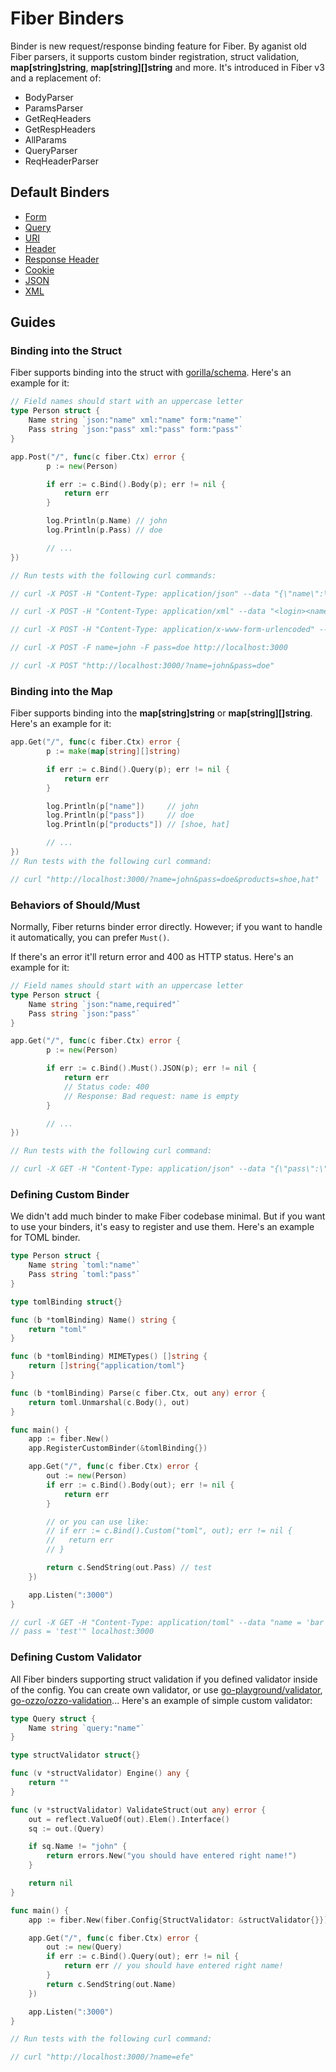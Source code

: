 # Fiber Binders

Binder is new request/response binding feature for Fiber. By aganist old Fiber parsers, it supports custom binder registration, struct validation, **map[string]string**, **map[string][]string** and more. It's introduced in Fiber v3 and a replacement of:
- BodyParser
- ParamsParser
- GetReqHeaders
- GetRespHeaders
- AllParams
- QueryParser
- ReqHeaderParser


## Default Binders
- [Form](form.go)
- [Query](query.go)
- [URI](uri.go)
- [Header](header.go)
- [Response Header](resp_header.go)
- [Cookie](cookie.go)
- [JSON](json.go)
- [XML](xml.go)

## Guides

### Binding into the Struct
Fiber supports binding into the struct with [gorilla/schema](https://github.com/gorilla/schema). Here's an example for it:
```go
// Field names should start with an uppercase letter
type Person struct {
    Name string `json:"name" xml:"name" form:"name"`
    Pass string `json:"pass" xml:"pass" form:"pass"`
}

app.Post("/", func(c fiber.Ctx) error {
        p := new(Person)

        if err := c.Bind().Body(p); err != nil {
            return err
        }

        log.Println(p.Name) // john
        log.Println(p.Pass) // doe

        // ...
})

// Run tests with the following curl commands:

// curl -X POST -H "Content-Type: application/json" --data "{\"name\":\"john\",\"pass\":\"doe\"}" localhost:3000

// curl -X POST -H "Content-Type: application/xml" --data "<login><name>john</name><pass>doe</pass></login>" localhost:3000

// curl -X POST -H "Content-Type: application/x-www-form-urlencoded" --data "name=john&pass=doe" localhost:3000

// curl -X POST -F name=john -F pass=doe http://localhost:3000

// curl -X POST "http://localhost:3000/?name=john&pass=doe"
```

### Binding into the Map
Fiber supports binding into the **map[string]string** or **map[string][]string**. Here's an example for it:
```go
app.Get("/", func(c fiber.Ctx) error {
        p := make(map[string][]string)

        if err := c.Bind().Query(p); err != nil {
            return err
        }

        log.Println(p["name"])     // john
        log.Println(p["pass"])     // doe
        log.Println(p["products"]) // [shoe, hat]

        // ...
})
// Run tests with the following curl command:

// curl "http://localhost:3000/?name=john&pass=doe&products=shoe,hat"
```
### Behaviors of Should/Must
Normally, Fiber returns binder error directly. However; if you want to handle it automatically, you can prefer `Must()`. 

If there's an error it'll return error and 400 as HTTP status. Here's an example for it:
```go
// Field names should start with an uppercase letter
type Person struct {
    Name string `json:"name,required"`
    Pass string `json:"pass"`
}

app.Get("/", func(c fiber.Ctx) error {
        p := new(Person)

        if err := c.Bind().Must().JSON(p); err != nil {
            return err 
            // Status code: 400 
            // Response: Bad request: name is empty
        }

        // ...
})

// Run tests with the following curl command:

// curl -X GET -H "Content-Type: application/json" --data "{\"pass\":\"doe\"}" localhost:3000
```
### Defining Custom Binder
We didn't add much binder to make Fiber codebase minimal. But if you want to use your binders, it's easy to register and use them. Here's an example for TOML binder.
```go
type Person struct {
	Name string `toml:"name"`
	Pass string `toml:"pass"`
}

type tomlBinding struct{}

func (b *tomlBinding) Name() string {
	return "toml"
}

func (b *tomlBinding) MIMETypes() []string {
	return []string{"application/toml"}
}

func (b *tomlBinding) Parse(c fiber.Ctx, out any) error {
	return toml.Unmarshal(c.Body(), out)
}

func main() {
	app := fiber.New()
	app.RegisterCustomBinder(&tomlBinding{})

	app.Get("/", func(c fiber.Ctx) error {
		out := new(Person)
		if err := c.Bind().Body(out); err != nil {
			return err
		}

		// or you can use like:
		// if err := c.Bind().Custom("toml", out); err != nil {
		// 	 return err
		// }

		return c.SendString(out.Pass) // test
	})

	app.Listen(":3000")
}

// curl -X GET -H "Content-Type: application/toml" --data "name = 'bar'
// pass = 'test'" localhost:3000
```
### Defining Custom Validator
All Fiber binders supporting struct validation if you defined validator inside of the config. You can create own validator, or use [go-playground/validator](https://github.com/go-playground/validator), [go-ozzo/ozzo-validation](https://github.com/go-ozzo/ozzo-validation)... Here's an example of simple custom validator:
```go
type Query struct {
	Name string `query:"name"`
}

type structValidator struct{}

func (v *structValidator) Engine() any {
	return ""
}

func (v *structValidator) ValidateStruct(out any) error {
	out = reflect.ValueOf(out).Elem().Interface()
	sq := out.(Query)

	if sq.Name != "john" {
		return errors.New("you should have entered right name!")
	}

	return nil
}

func main() {
	app := fiber.New(fiber.Config{StructValidator: &structValidator{}})

	app.Get("/", func(c fiber.Ctx) error {
		out := new(Query)
		if err := c.Bind().Query(out); err != nil {
			return err // you should have entered right name!
		}
		return c.SendString(out.Name)
	})

	app.Listen(":3000")
}

// Run tests with the following curl command:

// curl "http://localhost:3000/?name=efe"
```
